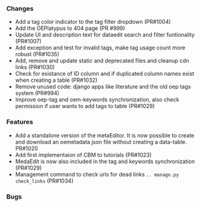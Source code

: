 <!--
SPDX-FileCopyrightText: 2025 Christian Winger <c@wingechr.de>
SPDX-FileCopyrightText: 2025 jh-RLI <jonas.huber@rl-institut.de>

SPDX-License-Identifier: CC0-1.0
-->

### Changes

- Add a tag color indicator to the tag filter dropdown (PR#1004)
- Add the OEPlatypus to 404 page (PR #999)
- Update UI and description text for dataedit search and filter funtionality (PR#1007)
- Add exception and test for invalid tags, make tag usage count more robust (PR#1035)
- Add, remove and update static and deprecated files and cleanup cdn links (PR#1030)
- Check for existance of ID column and if duplicated column names exist when creating a table (PR#1032)
- Remove unused code: django apps like literature and the old oep tags system (PR#994)
- Improve oep-tag and oem-keywords synchronization, also check permission if user wants to add tags to table (PR#1029)

### Features

- Add a standalone version of the metaEditor. It is now possible to create and download an oemetadata json file without creating a data-table. PR#1020
- Add first implementaion of CBM to tutorials (PR#1023)
- MedaEdit is now also included in the tag and keywords synchronization (PR#1029)
- Management command to check urls for dead links `.. manage.py check_links` (PR#1034)

### Bugs
